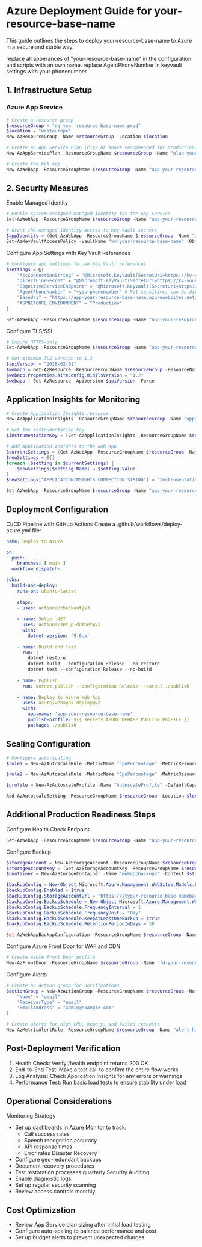 # Azure Deployment Guide for your-resource-base-name

This guide outlines the steps to deploy your-resource-base-name to Azure in a secure and stable way.

replace all apperances of "your-resource-base-name" in the configuration and scripts with an own name.
replace AgentPhoneNumber in keyvault settings with your phonenumber

## 1. Infrastructure Setup

### Azure App Service

```powershell
# Create a resource group
$resourceGroup = "rg-your-resource-base-name-prod"
$location = "westeurope"
New-AzResourceGroup -Name $resourceGroup -Location $location

# Create an App Service Plan (P1V2 or above recommended for production)
New-AzAppServicePlan -ResourceGroupName $resourceGroup -Name "plan-your-resource-base-name" -Location $location -Tier "PremiumV2" -WorkerSize "Small" -NumberofWorkers 2

# Create the Web App
New-AzWebApp -ResourceGroupName $resourceGroup -Name "app-your-resource-base-name" -Location $location -AppServicePlan "plan-your-resource-base-name"
```

## 2. Security Measures
Enable Managed Identity
```powershell
# Enable system-assigned managed identity for the App Service
Set-AzWebApp -ResourceGroupName $resourceGroup -Name "app-your-resource-base-name" -AssignIdentity $true

# Grant the managed identity access to Key Vault secrets
$appIdentity = (Get-AzWebApp -ResourceGroupName $resourceGroup -Name "app-your-resource-base-name").Identity.PrincipalId
Set-AzKeyVaultAccessPolicy -VaultName "kv-your-resource-base-name" -ObjectId $appIdentity -PermissionsToSecrets get,list
```
Configure App Settings with Key Vault References
```powershell
# Configure app settings to use Key Vault references
$settings = @{
    "AcsConnectionString" = "@Microsoft.KeyVault(SecretUri=https://kv-your-resource-base-name.vault.azure.net/secrets/AcsConnectionString/)"
    "DirectLineSecret" = "@Microsoft.KeyVault(SecretUri=https://kv-your-resource-base-name.vault.azure.net/secrets/DirectLineSecret/)"
    "CognitiveServiceEndpoint" = "@Microsoft.KeyVault(SecretUri=https://kv-your-resource-base-name.vault.azure.net/secrets/CognitiveServiceEndpoint/)"
    "AgentPhoneNumber" = "+yourphonenumber" # Not sensitive, can be directly set
    "BaseUri" = "https://app-your-resource-base-name.azurewebsites.net/api/incomingCall"
    "ASPNETCORE_ENVIRONMENT" = "Production"
}

Set-AzWebApp -ResourceGroupName $resourceGroup -Name "app-your-resource-base-name" -AppSettings $settings
```

Configure TLS/SSL
```powershell
# Ensure HTTPS-only
Set-AzWebApp -ResourceGroupName $resourceGroup -Name "app-your-resource-base-name" -HttpsOnly $true

# Set minimum TLS version to 1.2
$apiVersion = "2018-02-01"
$webapp = Get-AzResource -ResourceGroupName $resourceGroup -ResourceName "app-your-resource-base-name" -ResourceType "Microsoft.Web/sites" -ApiVersion $apiVersion
$webapp.Properties.siteConfig.minTlsVersion = "1.2"
$webapp | Set-AzResource -ApiVersion $apiVersion -Force
```
## Application Insights for Monitoring

```powershell
# Create Application Insights resource
New-AzApplicationInsights -ResourceGroupName $resourceGroup -Name "appi-your-resource-base-name" -Location $location -Kind web

# Get the instrumentation key
$instrumentationKey = (Get-AzApplicationInsights -ResourceGroupName $resourceGroup -Name "appi-your-resource-base-name").InstrumentationKey

# Add Application Insights to the web app
$currentSettings = (Get-AzWebApp -ResourceGroupName $resourceGroup -Name "app-your-resource-base-name").SiteConfig.AppSettings
$newSettings = @{}
foreach ($setting in $currentSettings) {
    $newSettings[$setting.Name] = $setting.Value
}
$newSettings["APPLICATIONINSIGHTS_CONNECTION_STRING"] = "InstrumentationKey=$instrumentationKey"

Set-AzWebApp -ResourceGroupName $resourceGroup -Name "app-your-resource-base-name" -AppSettings $newSettings
```


## Deployment Configuration
CI/CD Pipeline with GitHub Actions
Create a .github/workflows/deploy-azure.yml file:
```yaml
name: Deploy to Azure

on:
  push:
    branches: [ main ]
  workflow_dispatch:

jobs:
  build-and-deploy:
    runs-on: ubuntu-latest
    
    steps:
    - uses: actions/checkout@v3
    
    - name: Setup .NET
      uses: actions/setup-dotnet@v3
      with:
        dotnet-version: '9.0.x'
        
    - name: Build and Test
      run: |
        dotnet restore
        dotnet build --configuration Release --no-restore
        dotnet test --configuration Release --no-build
        
    - name: Publish
      run: dotnet publish --configuration Release --output ./publish
      
    - name: Deploy to Azure Web App
      uses: azure/webapps-deploy@v2
      with:
        app-name: 'app-your-resource-base-name'
        publish-profile: ${{ secrets.AZURE_WEBAPP_PUBLISH_PROFILE }}
        package: ./publish
```

## Scaling Configuration
```powershell
# Configure auto-scaling
$rule1 = New-AzAutoscaleRule -MetricName "CpuPercentage" -MetricResourceId "/subscriptions/{subscription-id}/resourceGroups/$resourceGroup/providers/Microsoft.Web/serverFarms/plan-your-resource-base-name" -Operator "GreaterThan" -MetricStatistic "Average" -Threshold 70 -TimeAggregationOperator "Average" -ScaleActionCooldown 00:05:00 -ScaleActionDirection "Increase" -ScaleActionScaleType "ChangeCount" -ScaleActionValue 1

$rule2 = New-AzAutoscaleRule -MetricName "CpuPercentage" -MetricResourceId "/subscriptions/{subscription-id}/resourceGroups/$resourceGroup/providers/Microsoft.Web/serverFarms/plan-your-resource-base-name" -Operator "LessThan" -MetricStatistic "Average" -Threshold 30 -TimeAggregationOperator "Average" -ScaleActionCooldown 00:05:00 -ScaleActionDirection "Decrease" -ScaleActionScaleType "ChangeCount" -ScaleActionValue 1

$profile = New-AzAutoscaleProfile -Name "AutoscaleProfile" -DefaultCapacity 2 -MaximumCapacity 5 -MinimumCapacity 1 -Rule $rule1,$rule2 -RecurrenceFrequency "Week"

Add-AzAutoscaleSetting -ResourceGroupName $resourceGroup -Location $location -Name "app-your-resource-base-name-autoscale" -TargetResourceId "/subscriptions/{subscription-id}/resourceGroups/$resourceGroup/providers/Microsoft.Web/serverFarms/plan-your-resource-base-name" -AutoscaleProfile $profile
```

## Additional Production Readiness Steps
Configure Health Check Endpoint
```powershell
Set-AzWebApp -ResourceGroupName $resourceGroup -Name "app-your-resource-base-name" -HealthCheckPath "/health"
```

Configure Backup
```powershell
$storageAccount = New-AzStorageAccount -ResourceGroupName $resourceGroup -Name "styour-resource-base-namebackup" -Location $location -SkuName "Standard_LRS"
$storageAccountKey = (Get-AzStorageAccountKey -ResourceGroupName $resourceGroup -Name "styour-resource-base-namebackup")[0].Value
$container = New-AzStorageContainer -Name "webappbackups" -Context $storageAccount.Context

$backupConfig = New-Object Microsoft.Azure.Management.WebSites.Models.BackupRequest
$backupConfig.Enabled = $true
$backupConfig.StorageAccountUrl = "https://styour-resource-base-namebackup.blob.core.windows.net/webappbackups"
$backupConfig.BackupSchedule = New-Object Microsoft.Azure.Management.WebSites.Models.BackupSchedule
$backupConfig.BackupSchedule.FrequencyInterval = 1
$backupConfig.BackupSchedule.FrequencyUnit = "Day"
$backupConfig.BackupSchedule.KeepAtLeastOneBackup = $true
$backupConfig.BackupSchedule.RetentionPeriodInDays = 30

Set-AzWebAppBackupConfiguration -ResourceGroupName $resourceGroup -Name "app-your-resource-base-name" -BackupSchedule $backupConfig -StorageAccountUrl $storageAccountKey
```

Configure Azure Front Door for WAF and CDN
```powershell
# Create Azure Front Door profile
New-AzFrontDoor -ResourceGroupName $resourceGroup -Name "fd-your-resource-base-name" -FrontDoorName "your-resource-base-name" -BackendPoolName "appservice" -HealthProbePath "/health" -HostName "app-your-resource-base-name.azurewebsites.net"
```

Configure Alerts
```powershell
# Create an action group for notifications
$actionGroup = New-AzActionGroup -ResourceGroupName $resourceGroup -Name "ag-your-resource-base-name" -ShortName "your-resource-base-name" -Receiver @{
    "Name" = "email"
    "ReceiverType" = "email"
    "EmailAddress" = "admin@example.com"
}

# Create alerts for high CPU, memory, and failed requests
New-AzMetricAlertRule -ResourceGroupName $resourceGroup -Name "alert-highcpu" -TargetResourceId "/subscriptions/{subscription-id}/resourceGroups/$resourceGroup/providers/Microsoft.Web/serverFarms/plan-your-resource-base-name" -MetricName "CpuPercentage" -Operator "GreaterThan" -Threshold 80 -WindowSize "00:05:00" -TimeAggregation "Average" -Action $actionGroup
```

## Post-Deployment Verification
1. Health Check: Verify /health endpoint returns 200 OK
2.  End-to-End Test: Make a test call to confirm the entire flow works
3. Log Analysis: Check Application Insights for any errors or warnings
4. Performance Test: Run basic load tests to ensure stability under load

## Operational Considerations
Monitoring Strategy
* Set up dashboards in Azure Monitor to track:
  * Call success rates
  * Speech recognition accuracy
  * API response times
  * Error rates
Disaster Recovery
* Configure geo-redundant backups
* Document recovery procedures
* Test restoration processes quarterly
Security Auditing
* Enable diagnostic logs
* Set up regular security scanning
* Review access controls monthly

## Cost Optimization
* Review App Service plan sizing after initial load testing
* Configure auto-scaling to balance performance and cost
* Set up budget alerts to prevent unexpected charges